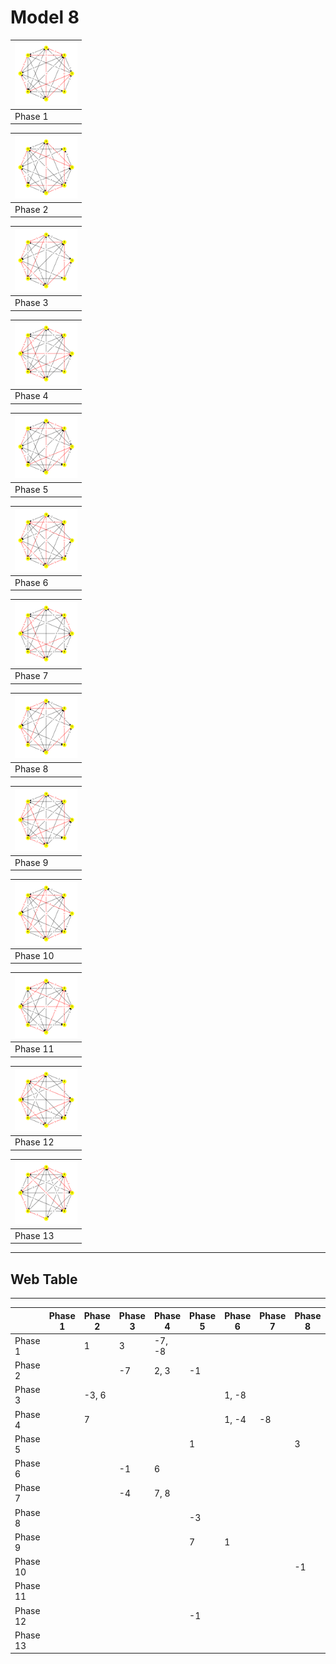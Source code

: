 # Model 8 #

|<img src="./model8_phase_0.png" width="100" height="100"> |
|---|
|Phase 1|

|<img src="./model8_phase_1.png" width="100" height="100"> |
|---|
|Phase 2|

|<img src="./model8_phase_2.png" width="100" height="100"> |
|---|
|Phase 3|

|<img src="./model8_phase_3.png" width="100" height="100"> |
|---|
|Phase 4|

|<img src="./model8_phase_4.png" width="100" height="100"> |
|---|
|Phase 5|

|<img src="./model8_phase_5.png" width="100" height="100"> |
|---|
|Phase 6|

|<img src="./model8_phase_6.png" width="100" height="100"> |
|---|
|Phase 7|

|<img src="./model8_phase_7.png" width="100" height="100"> |
|---|
|Phase 8|

|<img src="./model8_phase_8.png" width="100" height="100"> |
|---|
|Phase 9|

|<img src="./model8_phase_9.png" width="100" height="100"> |
|---|
|Phase 10|

|<img src="./model8_phase_10.png" width="100" height="100"> |
|---|
|Phase 11|

|<img src="./model8_phase_11.png" width="100" height="100"> |
|---|
|Phase 12|

|<img src="./model8_phase_12.png" width="100" height="100"> |
|---|
|Phase 13|

---
## Web Table ##
---
||Phase 1|Phase 2|Phase 3|Phase 4|Phase 5|Phase 6|Phase 7|Phase 8|Phase 9|Phase 10|Phase 11|Phase 12|Phase 13|
|---|---|---|---|---|---|---|---|---|---|---|---|---|---|
Phase 1||1|3|-7, -8||||||||||
Phase 2|||-7|2, 3|-1|||||||||
Phase 3||-3, 6||||1, -8||||||||
Phase 4||7||||1, -4|-8|||||||
Phase 5|||||1|||3|-7|||||
Phase 6|||-1|6|||||3|||||
Phase 7|||-4|7, 8||||||||||
Phase 8|||||-3|||||1||||
Phase 9|||||7|1|||||-4|||
Phase 10||||||||-1||||3||
Phase 11|||||||||4||||1|
Phase 12|||||-1|||||-3||||
Phase 13|||||||||||-1, 4|||